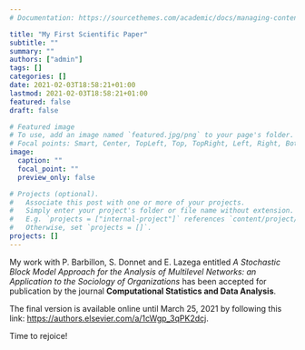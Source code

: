 ```yaml
---
# Documentation: https://sourcethemes.com/academic/docs/managing-content/

title: "My First Scientific Paper"
subtitle: ""
summary: ""
authors: ["admin"]
tags: []
categories: []
date: 2021-02-03T18:58:21+01:00
lastmod: 2021-02-03T18:58:21+01:00
featured: false
draft: false

# Featured image
# To use, add an image named `featured.jpg/png` to your page's folder.
# Focal points: Smart, Center, TopLeft, Top, TopRight, Left, Right, BottomLeft, Bottom, BottomRight.
image:
  caption: ""
  focal_point: ""
  preview_only: false

# Projects (optional).
#   Associate this post with one or more of your projects.
#   Simply enter your project's folder or file name without extension.
#   E.g. `projects = ["internal-project"]` references `content/project/deep-learning/index.md`.
#   Otherwise, set `projects = []`.
projects: []
---
```

My work with P. Barbillon, S. Donnet and E. Lazega entitled _A Stochastic Block Model Approach for the Analysis of Multilevel Networks: an Application to the Sociology of Organizations_ has been accepted for publication by the journal __Computational Statistics and Data Analysis__.

The final version is available online until March 25, 2021 by following this link:  https://authors.elsevier.com/a/1cWgp_3qPK2dcj.

Time to rejoice!
